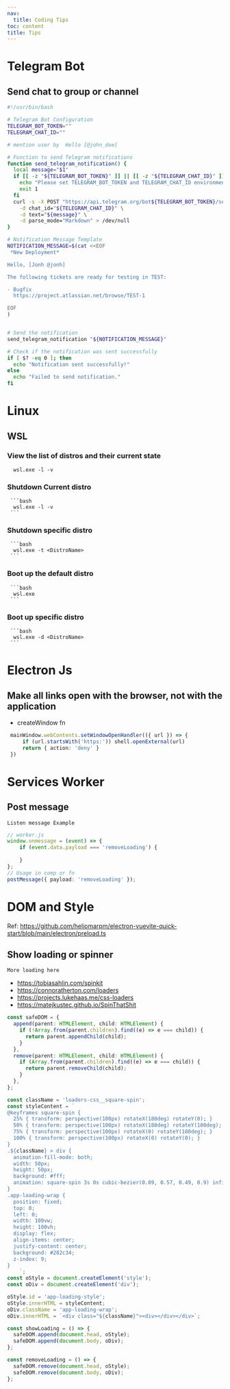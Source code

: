 ```yaml
---
nav:
  title: Coding Tips
toc: content
title: Tips
---
```


# Telegram Bot
 ## Send chat to group or channel 
    

```bash
#!/usr/bin/bash

# Telegram Bot Configuration
TELEGRAM_BOT_TOKEN=""
TELEGRAM_CHAT_ID=""

# mention user by  Hello [@john_doe]

# Function to send Telegram notifications
function send_telegram_notification() {
  local message="$1"
  if [[ -z "${TELEGRAM_BOT_TOKEN}" ]] || [[ -z "${TELEGRAM_CHAT_ID}" ]]; then
    echo "Please set TELEGRAM_BOT_TOKEN and TELEGRAM_CHAT_ID environment variables."
    exit 1
  fi
  curl -s -X POST "https://api.telegram.org/bot${TELEGRAM_BOT_TOKEN}/sendMessage" \
    -d chat_id="${TELEGRAM_CHAT_ID}" \
    -d text="${message}" \
    -d parse_mode="Markdown" > /dev/null
}

# Notification Message Template
NOTIFICATION_MESSAGE=$(cat <<EOF
 *New Deployment*

Hello, [Jonh @jonh] 

The following tickets are ready for testing in TEST:

- Bugfix
  https://project.atlassian.net/browse/TEST-1

EOF
)


# Send the notification
send_telegram_notification "${NOTIFICATION_MESSAGE}"

# Check if the notification was sent successfully
if [ $? -eq 0 ]; then
  echo "Notification sent successfully!"
else
  echo "Failed to send notification."
fi
```

# Linux
 ## WSL 
 
  ### View the list of distros and their current state
    
      wsl.exe -l -v
     
  ### Shutdown Current distro
     ```bash
      wsl.exe -l -v
     ```
  ### Shutdown specific distro
     ```bash
      wsl.exe -t <DistroName>
     ```
  ### Boot up the default distro
     ```bash
      wsl.exe
     ```
  ### Boot up specific distro
     ```bash
      wsl.exe -d <DistroName>
     ```
     
# Electron Js
 ## Make all links open with the browser, not with the application
   - createWindow fn 
   ```ts
    mainWindow.webContents.setWindowOpenHandler(({ url }) => {
        if (url.startsWith('https:')) shell.openExternal(url)
        return { action: 'deny' }
    })
  ```

# Services Worker

## Post message
`Listen message Example`
```ts
// worker.js
window.onmessage = (event) => {
    if (event.data.payload === 'removeLoading') {
       
    }
};
// Usage in comp or fn
postMessage({ payload: 'removeLoading' });
```

# DOM and Style
Ref: https://github.com/heliomarpm/electron-vuevite-quick-start/blob/main/electron/preload.ts
## Show loading or spinner 
`More loading here`
 * https://tobiasahlin.com/spinkit
 * https://connoratherton.com/loaders
 * https://projects.lukehaas.me/css-loaders
 * https://matejkustec.github.io/SpinThatShit

```ts
const safeDOM = {
  append(parent: HTMLElement, child: HTMLElement) {
    if (!Array.from(parent.children).find((e) => e === child)) {
      return parent.appendChild(child);
    }
  },
  remove(parent: HTMLElement, child: HTMLElement) {
    if (Array.from(parent.children).find((e) => e === child)) {
      return parent.removeChild(child);
    }
  },
};

const className = 'loaders-css__square-spin';
const styleContent = `
@keyframes square-spin {
  25% { transform: perspective(100px) rotateX(180deg) rotateY(0); }
  50% { transform: perspective(100px) rotateX(180deg) rotateY(180deg); }
  75% { transform: perspective(100px) rotateX(0) rotateY(180deg); }
  100% { transform: perspective(100px) rotateX(0) rotateY(0); }
}
.${className} > div {
  animation-fill-mode: both;
  width: 50px;
  height: 50px;
  background: #fff;
  animation: square-spin 3s 0s cubic-bezier(0.09, 0.57, 0.49, 0.9) infinite;
}
.app-loading-wrap {
  position: fixed;
  top: 0;
  left: 0;
  width: 100vw;
  height: 100vh;
  display: flex;
  align-items: center;
  justify-content: center;
  background: #282c34;
  z-index: 9;
}
    `;
const oStyle = document.createElement('style');
const oDiv = document.createElement('div');

oStyle.id = 'app-loading-style';
oStyle.innerHTML = styleContent;
oDiv.className = 'app-loading-wrap';
oDiv.innerHTML = `<div class="${className}"><div></div></div>`;

const showLoading = () => {
  safeDOM.append(document.head, oStyle);
  safeDOM.append(document.body, oDiv);
};

const removeLoading = () => {
  safeDOM.remove(document.head, oStyle);
  safeDOM.remove(document.body, oDiv);
};

```
